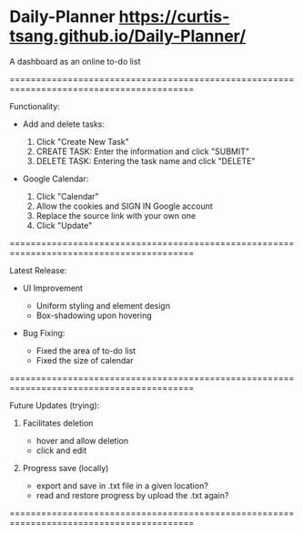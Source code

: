 # Daily-Planner https://curtis-tsang.github.io/Daily-Planner/
A dashboard as an online to-do list

=========================================================================================

Functionality:

- Add and delete tasks:
  1. Click "Create New Task"
  2. CREATE TASK: Enter the information and click "SUBMIT"
  3. DELETE TASK: Entering the task name and click "DELETE"
 
- Google Calendar:
  1. Click "Calendar"
  2. Allow the cookies and SIGN IN Google account
  3. Replace the source link with your own one
  4. Click "Update"
     
=========================================================================================

Latest Release:

- UI Improvement
  - Uniform styling and element design
  - Box-shadowing upon hovering
 
- Bug Fixing:
  - Fixed the area of to-do list
  - Fixed the size of calendar
    
=========================================================================================

Future Updates (trying):

1. Facilitates deletion
   - hover and allow deletion
   - click and edit

2. Progress save (locally)
   - export and save in .txt file in a given location?
   - read and restore progress by upload the .txt again?
     
=========================================================================================
